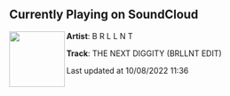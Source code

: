 ## Currently Playing on SoundCloud

[<img align="left" width="100" src="https://i1.sndcdn.com/artworks-pXt0F0VWl49BkPr9-nhdFSQ-t500x500.jpg">](https://soundcloud.com/brill2ant/the-next-diggity-brllnt-edit?in=brill2ant/sets/remixes-edits-vol-4)

**Artist**: B R L L N T 

**Track**: THE NEXT DIGGITY (BRLLNT EDIT)

Last updated at 10/08/2022 11:36
